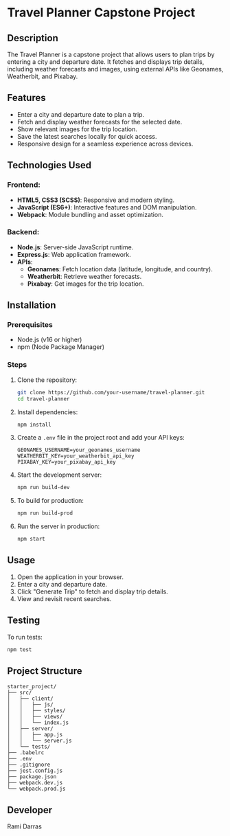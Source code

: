 # Travel Planner Capstone Project

## Description

The Travel Planner is a capstone project that allows users to plan trips by entering a city and departure date. It fetches and displays trip details, including weather forecasts and images, using external APIs like Geonames, Weatherbit, and Pixabay.

## Features

- Enter a city and departure date to plan a trip.
- Fetch and display weather forecasts for the selected date.
- Show relevant images for the trip location.
- Save the latest searches locally for quick access.
- Responsive design for a seamless experience across devices.

## Technologies Used

### Frontend:

- **HTML5, CSS3 (SCSS)**: Responsive and modern styling.
- **JavaScript (ES6+)**: Interactive features and DOM manipulation.
- **Webpack**: Module bundling and asset optimization.

### Backend:

- **Node.js**: Server-side JavaScript runtime.
- **Express.js**: Web application framework.
- **APIs**:
  - **Geonames**: Fetch location data (latitude, longitude, and country).
  - **Weatherbit**: Retrieve weather forecasts.
  - **Pixabay**: Get images for the trip location.

## Installation

### Prerequisites

- Node.js (v16 or higher)
- npm (Node Package Manager)

### Steps

1. Clone the repository:
   ```bash
   git clone https://github.com/your-username/travel-planner.git
   cd travel-planner
   ```
2. Install dependencies:
   ```bash
   npm install
   ```
3. Create a `.env` file in the project root and add your API keys:
   ```env
   GEONAMES_USERNAME=your_geonames_username
   WEATHERBIT_KEY=your_weatherbit_api_key
   PIXABAY_KEY=your_pixabay_api_key
   ```
4. Start the development server:
   ```bash
   npm run build-dev
   ```
5. To build for production:
   ```bash
   npm run build-prod
   ```
6. Run the server in production:
   ```bash
   npm start
   ```

## Usage

1. Open the application in your browser.
2. Enter a city and departure date.
3. Click "Generate Trip" to fetch and display trip details.
4. View and revisit recent searches.

## Testing

To run tests:

```bash
npm test
```

## Project Structure

```
starter_project/
├── src/
│   ├── client/
│   │   ├── js/
│   │   ├── styles/
│   │   ├── views/
│   │   └── index.js
│   ├── server/
│   │   ├── app.js
│   │   └── server.js
│   └── tests/
├── .babelrc
├── .env
├── .gitignore
├── jest.config.js
├── package.json
├── webpack.dev.js
└── webpack.prod.js
```

## Developer

Rami Darras
